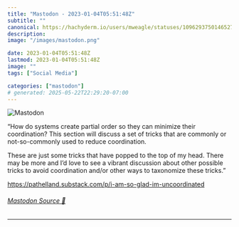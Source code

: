 ```yaml
---
title: "Mastodon - 2023-01-04T05:51:48Z"
subtitle: ""
canonical: https://hachyderm.io/users/mweagle/statuses/109629375014652796
description:
image: "/images/mastodon.png"

date: 2023-01-04T05:51:48Z
lastmod: 2023-01-04T05:51:48Z
image: ""
tags: ["Social Media"]

categories: ["mastodon"]
# generated: 2025-05-22T22:29:20-07:00
---
```

![Mastodon](/images/mastodon.png)

<p>“How do systems create partial order so they can minimize their coordination?   This section will discuss a set of tricks that are commonly or not-so-commonly used to reduce coordination. </p><p>These are just some tricks that have popped to the top of my head.  There may be more and I’d love to see a vibrant discussion about other possible tricks to avoid coordination and/or other ways to taxonomize these tricks.”</p><p><a href="https://pathelland.substack.com/p/i-am-so-glad-im-uncoordinated" target="_blank" rel="nofollow noopener noreferrer" translate="no"><span class="invisible">https://</span><span class="ellipsis">pathelland.substack.com/p/i-am</span><span class="invisible">-so-glad-im-uncoordinated</span></a></p>


###### [Mastodon Source 🐘](https://hachyderm.io/@mweagle/109629375014652796)

___
